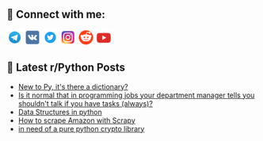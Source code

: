 ## 🔎 Connect with me:
[<img src="https://github.com/bullbesh/bullbesh/blob/main/images/Telegram.png" width="32" height="32" />](https://t.me/bullbesh)
[<img src="https://github.com/bullbesh/bullbesh/blob/main/images/VK.png" width="32" height="32" />](https://vk.com/bullbesh)
[<img src="https://github.com/bullbesh/bullbesh/blob/main/images/Twitter.png" width="32" height="32" />](https://twitter.com/bullbesh1)
[<img src="https://github.com/bullbesh/bullbesh/blob/main/images/Instagram.png" width="32" height="32" />](https://www.instagram.com/bullbesh)
[<img src="https://github.com/bullbesh/bullbesh/blob/main/images/Reddit.png" width="32" height="32" />](https://www.reddit.com/user/bullbesh)
[<img src="https://github.com/bullbesh/bullbesh/blob/main/images/YouTube.png" width="32" height="32" />](https://www.youtube.com/channel/UCtfjRs6uzgq5mfm8S06WTcg)

## 📕 Latest r/Python Posts
<!-- BLOG-POST-LIST:START -->
- [New to Py, it&#39;s there a dictionary?](https://www.reddit.com/r/Python/comments/10xjsjs/new_to_py_its_there_a_dictionary/)
- [Is it normal that in programming jobs your department manager tells you shouldn&#39;t talk if you have tasks &lpar;always&rpar;?](https://www.reddit.com/r/Python/comments/10xj6hs/is_it_normal_that_in_programming_jobs_your/)
- [Data Structures in python](https://www.reddit.com/r/Python/comments/10xik4n/data_structures_in_python/)
- [How to scrape Amazon with Scrapy](https://www.reddit.com/r/Python/comments/10xids2/how_to_scrape_amazon_with_scrapy/)
- [in need of a pure python crypto library](https://www.reddit.com/r/Python/comments/10xg72e/in_need_of_a_pure_python_crypto_library/)
<!-- BLOG-POST-LIST:END -->
